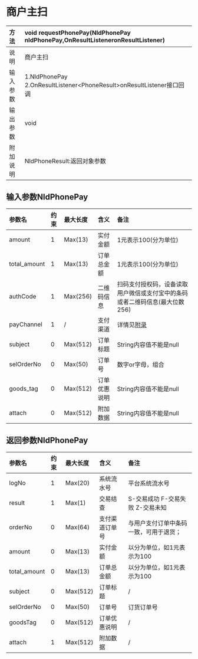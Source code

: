 # 商户主扫

| 方法 | void requestPhonePay\(NldPhonePay nldPhonePay,OnResultListeneronResultListener\) |
| :--- | :--- |
| 说明 | 商户主扫 |
| 输入参数 | 1.NldPhonePay 2.OnResultListener&lt;PhoneResult&gt;onResultListener接口回调 |
| 输出参数 | void |
| 附加说明 | NldPhoneResult:返回对象参数 |

## 输入参数NldPhonePay

| 参数名 | 约束 | 最大长度 | 含义 | 备注 |
| :--- | :--- | :--- | :--- | :--- |
| amount | 1 | Max\(13\) | 实付金额 | 1元表示100\(分为单位\) |
| total\_amount | 1 | Max\(13\) | 订单总金额 | 1元表示100\(分为单位\) |
| authCode | 1 | Max\(256\) | 二维码信息 | 扫码支付授权码，设备读取用户微信或支付宝中的条码或者二维码信息\(最大位数256\) |
| payChannel | 1 | / | 支付渠道 | 详情见[附录](/androidSDK/appendix.md) |
| subject | 0 | Max\(512\) | 订单标题 | String内容值不能是null |
| selOrderNo | 0 | Max\(50\) | 订单号 | 数字or字母，组合 |
| goods\_tag | 0 | Max\(512\) | 订单优惠说明 | String内容值不能是null |
| attach | 0 | Max\(512\) | 附加数据 | String内容值不能是null |

## 返回参数NldPhonePay

| 参数名 | 约束 | 最大长度 | 含义 | 备注 |
| :--- | :--- | :--- | :--- | :--- |
| logNo | 1 | Max\(20\) | 系统流水号 | 平台系统流水号 |
| result | 1 | Max\(1\) | 交易结查 | S-交易成功 F-交易失败 Z-交易未知 |
| orderNo | 0 | Max\(64\) | 支付渠道订单号 | 与用户支付订单中条码一致，可用于退货； |
| amount | 0 | Max\(13\) | 实付金额 | 以分为单位，如1元表示为100 |
| total\_amount | 0 | Max\(13\) | 订单总金额 | 以分为单位，如1元表示为100 |
| subject | 0 | Max\(512\) | 订单标题 | / |
| selOrderNo | 0 | Max\(50\) | 订单号 | 订货订单号 |
| goodsTag | 0 | Max\(512\) | 订单优惠说明 | / |
| attach | 1 | Max\(512\) | 附加数据 | / |



